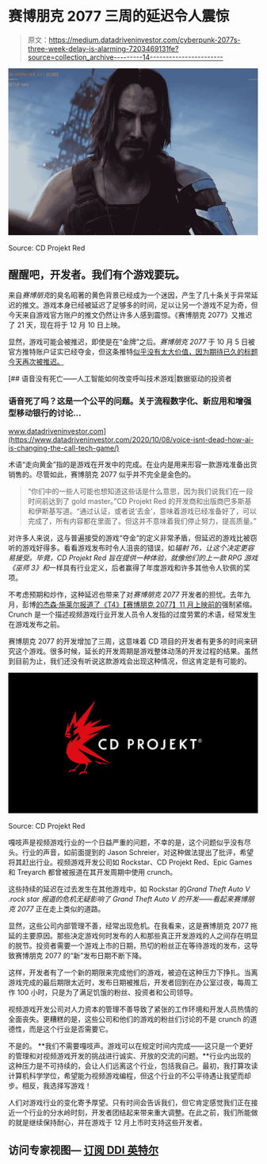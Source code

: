# 赛博朋克 2077 三周的延迟令人震惊

> 原文：<https://medium.datadriveninvestor.com/cyberpunk-2077s-three-week-delay-is-alarming-7203469131fe?source=collection_archive---------14----------------------->

![](img/fd39e3a061117bfab96655e7ff3e7847.png)

Source: CD Projekt Red

## 醒醒吧，开发者。我们有个游戏要玩。

来自*赛博朋克*的臭名昭著的黄色背景已经成为一个迷因，产生了几十条关于异常延迟的推文。游戏本身已经被延迟了足够多的时间，足以让另一个游戏不足为奇，但今天来自游戏官方账户的推文仍然让许多人感到震惊。《赛博朋克 2077》又推迟了 21 天，现在将于 12 月 10 日上映。

显然，游戏可能会被推迟，即使是在“金牌”之后。*赛博朋克 2077* 于 10 月 5 日被官方推特账户证实已经夺金，但这条推特[似乎没有太大价值，因为期待已久的标题今天再次被推迟。](https://twitter.com/cyberpunkgame/status/1313067011455569921?lang=en)

[](https://www.datadriveninvestor.com/2020/10/08/voice-isnt-dead-how-ai-is-changing-the-call-tech-game/) [## 语音没有死亡——人工智能如何改变呼叫技术游戏|数据驱动的投资者

### 语音死了吗？这是一个公平的问题。关于流程数字化、新应用和增强型移动银行的讨论…

www.datadriveninvestor.com](https://www.datadriveninvestor.com/2020/10/08/voice-isnt-dead-how-ai-is-changing-the-call-tech-game/) 

术语“走向黄金”指的是游戏在开发中的完成。在业内是用来形容一款游戏准备出货销售的。尽管如此，赛博朋克 2077 似乎并不完全是金色的。

> “你们中的一些人可能也想知道这些话是什么意思，因为我们说我们在一段时间前达到了 gold master。”CD Projekt Red 的开发商和出版商巴多斯基和伊斯基写道。“通过认证，或者说‘去金’，意味着游戏已经准备好了，可以完成了，所有内容都在里面了。但这并不意味着我们停止努力，提高质量。”

对许多人来说，这与普遍接受的游戏“夺金”的定义非常矛盾，但延迟的游戏比被窃听的游戏好得多。看看游戏发布时令人沮丧的错误，如*辐射 76，*让这个决定更容易接受。毕竟，CD Projekt Red 旨在提供一种体验，就像他们的上一款 RPG 游戏*《巫师 3》和*一样具有行业定义，后者赢得了年度游戏和许多其他令人钦佩的奖项。

不考虑预期和炒作，这种延迟也带来了对*赛博朋克 2077* 开发者的担忧。去年九月，彭博[的杰森·施莱尔报道了《T4》【赛博朋克 2077】11 月上映前的](https://www.bloomberg.com/news/articles/2020-09-29/cyberpunk-2077-publisher-orders-6-day-weeks-ahead-of-game-debut)强制紧缩。Crunch 是一个描述视频游戏行业开发人员令人发指的过度劳累的术语，经常发生在游戏发布之前。

赛博朋克 2077 的开发增加了三周，这意味着 CD 项目的开发者有更多的时间来研究这个游戏。很多时候，延长的开发周期是游戏整体动荡的开发过程的结果。虽然到目前为止，我们还没有听说这款游戏会出现这种情况，但这肯定是有可能的。

![](img/e786733013eeef064467948ccf16cba9.png)

Source: CD Projekt Red

嘎吱声是视频游戏行业的一个日益严重的问题，不幸的是，这个问题似乎没有尽头。行业的声音，如前面提到的 Jason Schreier，对这种做法提出了批评，希望将其赶出行业。视频游戏开发公司如 Rockstar、CD Projekt Red、Epic Games 和 Treyarch 都曾被报道在其开发周期中使用 crunch。

这些持续的延迟在过去发生在其他游戏中，如 Rockstar 的*Grand Theft Auto V .*rock star 报道的危机无疑影响了 Grand Theft Auto V 的开发——看起来*赛博朋克 2077* 正在走上类似的道路。

显然，这些公司内部管理不善，经常出现危机。在我看来，这是赛博朋克 2077 拖延的主要原因。那些决定游戏何时发布的人和那些真正开发游戏的人之间存在明显的脱节。投资者需要一个游戏上市的日期，热切的粉丝正在等待游戏的发布，这导致赛博朋克 2077 的“新”发布日期不断下降。

这样，开发者有了一个新的期限来完成他们的游戏，被迫在这种压力下挣扎。当离游戏完成的最后期限太近时，发布日期被推后，开发者回到在办公室过夜，每周工作 100 小时，只是为了满足饥饿的粉丝、投资者和公司领导。

视频游戏开发公司对人力资本的管理不善导致了紧张的工作环境和开发人员热情的全面丧失。更糟糕的是，这些公司和他们的游戏的粉丝们讨论的不是 crunch 的道德性，而是这个行业是否需要它。

不是的。 **我们不需要嘎吱声。游戏可以在规定时间内完成——这只是一个更好的管理和对视频游戏开发的挑战进行诚实、开放的交流的问题。**行业内出现的这种压力是不可持续的，会让人们远离这个行业，包括我自己。最初，我打算攻读计算机科学学位，希望能为视频游戏编程，但这个行业的不公平待遇让我望而却步。相反，我选择写游戏！

人们对游戏行业的变化寄予厚望。只有时间会告诉我们，但它肯定感觉我们正在接近一个行业的分水岭时刻，开发者团结起来带来重大调整。在此之前，我们所能做的就是继续保持耐心，并在游戏于 12 月上市时支持这些开发者。

## 访问专家视图— [订阅 DDI 英特尔](https://datadriveninvestor.com/ddi-intel)